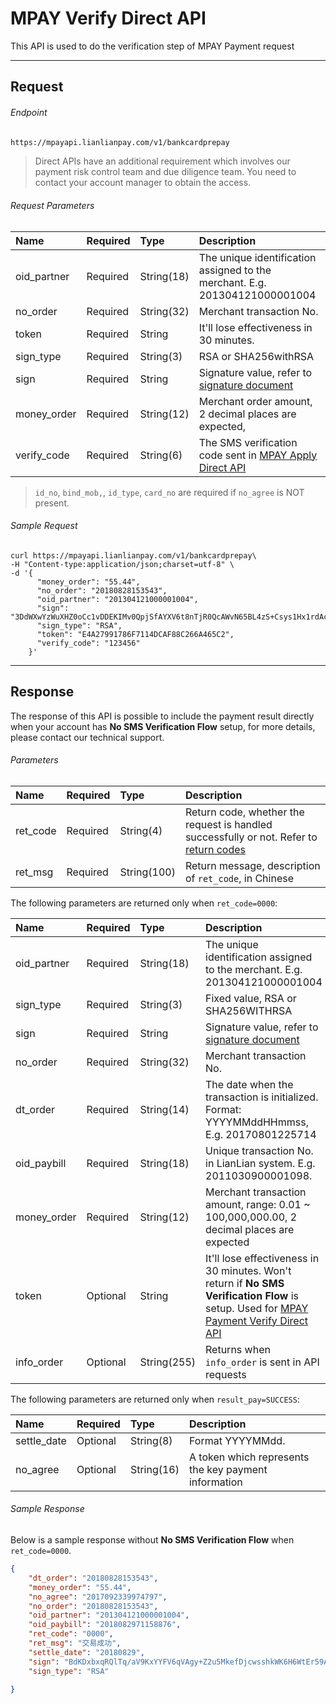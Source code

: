 # MPAY Verify Direct API

This API is used to do the verification step of MPAY Payment request

***

## Request

###### Endpoint

```html
https://mpayapi.lianlianpay.com/v1/bankcardprepay
```

> Direct APIs have an additional requirement which involves our payment risk control team and due diligence team. You need to contact your account manager to obtain the access.

###### Request Parameters

|Name|Required|Type|Description|
|:---|:---|:---|:---|
|oid_partner|Required|String(18)|The unique identification assigned to the merchant. E.g. 201304121000001004|
|no_order|Required|String(32)|Merchant transaction No.|
|token|Required|String| It'll lose effectiveness in 30 minutes. |
|sign_type|Required|String(3)|RSA or SHA256withRSA|
|sign|Required|String|Signature value, refer to [signature document](signature.md)|
|money_order|Required|String(12)|Merchant order amount,  2 decimal places are expected,|
|verify_code|Required|String(6)|The SMS verification code sent in [MPAY Apply Direct API](MPAY-apply-direct-API.md)|


> ```id_no```, ```bind_mob,```, ```id_type```, ```card_no``` are required if ```no_agree``` is NOT present.

###### Sample Request

```curl
curl https://mpayapi.lianlianpay.com/v1/bankcardprepay\
-H "Content-type:application/json;charset=utf-8" \
-d '{
      "money_order": "55.44", 
	  "no_order": "20180828153543", 
	  "oid_partner": "201304121000001004",
	  "sign": "3DdWXwYzWuXHZ0oCc1vDDEKIMv0QpjSfAYXV6t8nTjR0QcAWvN65BL4zS+Csys1Hx1rdAciMqg4yoevq4jxHOPi4T3h1ryld51x0uUGzcyeymp8aQGtkexiZPwxLTdQ62KR7czfebwbUt5uDny5dstIZ26Bupfm3YgBFb3kdiIg=", 
	  "sign_type": "RSA", 
	  "token": "E4A27991786F7114DCAF88C266A465C2", 
	  "verify_code": "123456"
    }'
```

***

## Response

The response of this API is possible to include the payment result directly when your account has **No SMS Verification Flow** setup, for more details, please contact our technical support.

###### Parameters

|Name|Required|Type|Description|
|:---|:---|:---|:---|
|ret_code|Required|String(4)|Return code, whether the request is handled successfully or not. Refer to [return codes](return-codes.md)|
|ret_msg|Required|String(100)|Return message, description of ```ret_code```, in Chinese |

The following parameters are returned only when ```ret_code=0000```:

|Name|Required|Type|Description|
|:---|:---|:---|:---|
|oid_partner|Required|String(18)|The unique identification assigned to the merchant. E.g. 201304121000001004|
|sign_type|Required|String(3)|Fixed value, RSA or SHA256WITHRSA|
|sign|Required|String|Signature value, refer to [signature document](signature.md)|
|no_order|Required|String(32)|Merchant transaction No.|
|dt_order|Required|String(14)|The date when the transaction is initialized. Format: YYYYMMddHHmmss, E.g. 20170801225714|
|oid_paybill|Required|String(18)|Unique transaction No. in LianLian system. E.g. 2011030900001098. |
|money_order|Required|String(12)|Merchant transaction amount, range: 0.01 ~ 100,000,000.00, 2 decimal places are expected|
|token|Optional|String| It'll lose effectiveness in 30 minutes. Won't return if **No SMS Verification Flow** is setup.  Used for [MPAY Payment Verify Direct API](MPAY-verify-direct-api.md)|
|info_order|Optional|String(255)| Returns when ```info_order``` is sent in API requests|

The following parameters are returned only when ```result_pay=SUCCESS```:

|Name|Required|Type|Description|
|:---|:---|:---|:---|
|settle_date|Optional|String(8)| Format YYYYMMdd. |
|no_agree|Optional|String(16)| A token which represents the key payment information |

###### Sample Response

Below is a sample response without **No SMS Verification Flow** when ```ret_code=0000```.

```json
{
    "dt_order": "20180828153543", 
	"money_order": "55.44",
	"no_agree": "2017092339974797", 
	"no_order": "20180828153543", 
	"oid_partner": "201304121000001004", 
	"oid_paybill": "2018082971158876", 
	"ret_code": "0000", 
	"ret_msg": "交易成功", 
	"settle_date": "20180829", 
	"sign": "BdKDxbxqRQlTq/aV9KxYYFV6qVAgy+Z2u5MkefDjcwsshkWK6H6WtEr59AApGKgdOU5/DD6aw0TOeZBYba+zQpAFHSmhsTsoC2tiUoi8dWNXc2rARVmC4HdSoUpyr39ICO3PL/SwqyWwmolZEu1LR5/SqYw/n7glDY0jsq2ghxA=", 
	"sign_type": "RSA"
 
}
```
